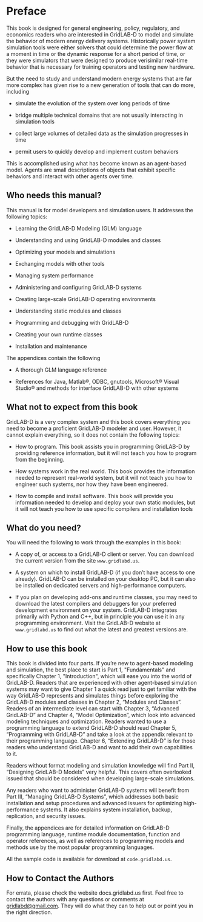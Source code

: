 # Preface

This book is designed for general engineering, policy, regulatory, and economics readers who are interested in GridLAB-D to model and simulate the behavior of modern energy delivery systems.  Historically power system simulation tools were either solvers that could determine the power flow at a moment in time or the dynamic response for a short period of time, or they were simulators that were designed to produce verisimilar real-time behavior that is necessary for training operators and testing new hardware.

But the need to study and understand modern energy systems that are far more complex has given rise to a new generation of tools that can do more, including

 - simulate the evolution of the system over long periods of time

 - bridge multiple technical domains that are not usually interacting in simulation tools

 - collect large volumes of detailed data as the simulation progresses in time

 - permit users to quickly develop and implement custom behaviors

This is accomplished using what has become known as an agent-based model.  Agents are small descriptions of objects that exhibit specific behaviors and interact with other agents over time.  

## Who needs this manual?

This manual is for model developers and simulation users.  It addresses the following topics:

 - Learning the GridLAB-D Modeling (GLM) language

 - Understanding and using GridLAB-D modules and classes

 - Optimizing your models and simulations

 - Exchanging models with other tools

 - Managing system performance

 - Administering and configuring GridLAB-D systems

 - Creating large-scale GridLAB-D operating environments

 - Understanding static modules and classes

 - Programming and debugging with GridLAB-D

 - Creating your own runtime classes

 - Installation and maintenance

The appendices contain the following

 - A thorough GLM language reference

 - References for Java, Matlab®, ODBC, gnutools, Microsoft® Visual Studio® and methods for interface GridLAB-D with other systems

## What not to expect from this book

GridLAB-D is a very complex system and this book covers everything you need to become a proficient GridLAB-D modeler and user.  However, it cannot explain everything, so it does not contain the following topics:

 - How to program.  This book assists you in programming GridLAB-D by providing reference information, but it will not teach you how to program from the beginning.

 - How systems work in the real world.  This book provides the information needed to represent real-world system, but it will not teach you how to engineer such systems, nor how they have been engineered.

 - How to compile and install software.  This book will provide you information needed to develop and deploy your own static modules, but it will not teach you how to use specific compilers and installation tools

## What do you need?

You will need the following to work through the examples in this book:

 - A copy of, or access to a GridLAB-D client or server.  You can download the current version from the site `www.gridlabd.us`.

 - A system on which to install GridLAB-D (if you don’t have access to one already).  GridLAB-D can be installed on your desktop PC, but it can also be installed on dedicated servers and high-performance computers.

 - If you plan on developing add-ons and runtime classes, you may need to download the latest compilers and debuggers for your preferred development environment on your system.  GridLAB-D integrates primarily with Python and C++, but in principle you can use it in any programming environment.  Visit the GridLAB-D website at `www.gridlabd.us` to find out what the latest and greatest versions are.

## How to use this book

This book is divided into four parts.  If you’re new to agent-based modeling and simulation, the best place to start is Part 1, "Fundamentals" and specifically Chapter 1, "Introduction", which will ease you into the world of GridLAB-D.  Readers that are experienced with other agent-based simulation systems may want to give Chapter 1 a quick read just to get familiar with the way GridLAB-D represents and simulates things before exploring the GridLAB-D modules and classes in Chapter 2, “Modules and Classes”.  Readers of an intermediate level can start with Chapter 3, “Advanced GridLAB-D” and Chapter 4, “Model Optimization”, which look into advanced modeling techniques and optimization.  Readers wanted to use a programming language to extend GridLAB-D should read Chapter 5, “Programming with GridLAB-D” and take a look at the appendix relevant to their programming language.  Chapter 6, “Extending GridLAB-D” is for those readers who understand GridLAB-D and want to add their own capabilities to it.

Readers without format modeling and simulation knowledge will find Part II, “Designing GridLAB-D Models” very helpful.  This covers often overlooked issued that should be considered when developing large-scale simulations.

Any readers who want to administer GridLAB-D systems will benefit from Part III, “Managing GridLAB-D Systems”, which addresses both basic installation and setup procedures and advanced issuers for optimizing high-performance systems.  It also explains system installation, backup, replication, and security issues.

Finally, the appendices are for detailed information on GridLAB-D programming language, runtime module documentation, function and operator references, as well as references to programming models and methods use by the most popular programming languages.

All the sample code is available for download at `code.gridlabd.us`.

## How to Contact the Authors

For errata, please check the website docs.gridlabd.us first.  Feel free to contact the authors with any questions or comments at gridlabd@gmail.com. They will do what they can to help out or point you in the right direction.
